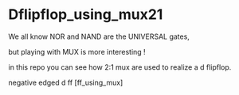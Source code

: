 # Dflipflop_using_mux21

We all know NOR and NAND are the UNIVERSAL gates,

but playing with MUX is more interesting !

in this repo you can see how 2:1 mux are used to realize a d flipflop.

negative edged d ff [ff_using_mux]
